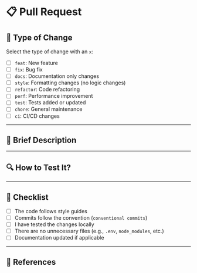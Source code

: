 # 📋 Pull Request

## 📌 Type of Change

Select the type of change with an `x`:

- [ ] `feat`: New feature
- [ ] `fix`: Bug fix
- [ ] `docs`: Documentation only changes
- [ ] `style`: Formatting changes (no logic changes)
- [ ] `refactor`: Code refactoring
- [ ] `perf`: Performance improvement
- [ ] `test`: Tests added or updated
- [ ] `chore`: General maintenance
- [ ] `ci`: CI/CD changes

---

## 🧠 Brief Description

<!-- Explain what this PR does and why it is important -->

---

## 🔍 How to Test It?

<!-- Provide steps to reproduce or verify the changes -->

---

## 🧪 Checklist

- [ ] The code follows style guides
- [ ] Commits follow the convention (`conventional commits`)
- [ ] I have tested the changes locally
- [ ] There are no unnecessary files (e.g., `.env`, `node_modules`, etc.)
- [ ] Documentation updated if applicable

---

## 📎 References

<!-- E.g.: Closes #123, Relates to #456 -->
